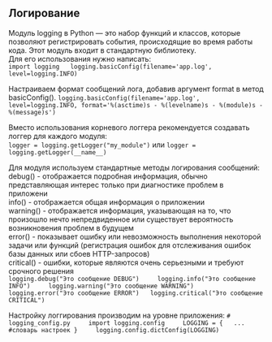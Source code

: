## Логирование  

Модуль logging в Python — это набор функций и классов, которые позволяют регистрировать события, происходящие во время работы кода.  Этот модуль входит в стандартную библиотеку.  
Для его использования нужно написать:  
`import logging  
logging.basicConfig(filename='app.log', level=logging.INFO)`     

Настраиваем формат сообщений лога, добавив аргумент format в метод basicConfig().
`logging.basicConfig(filename='app.log', level=logging.INFO, format='%(asctime)s - %(levelname)s - %(module)s - %(message)s')`

Вместо использования корневого логгера рекомендуется создавать логгер для каждого модуля:    
`logger = logging.getLogger("my_module")` или `logger = logging.getLogger(__name__)`  

Для модуля используем стандартные методы логирования сообщений: 
debug() - отображается подробная информация, обычно представляющая интерес только при диагностике проблем в приложени   
info() - отображается общая информация о приложении  
warning() - отображается информация, указывающая на то, что произошло нечто непредвиденное или существует вероятность возникновения проблем в будущем  
error() - показывает ошибку или невозможность выполнения некоторой задачи или функций (регистрация ошибок для отслеживания ошибок базы данных или сбоев HTTP-запросов)    
critical() - ошибки, которые являются очень серьезными и требуют срочного решения    
`logging.debug("Это сообщение DEBUG")    
logging.info("Это сообщение INFO")    
logging.warning("Это сообщение WARNING")  
logging.error("Это сообщение ERROR")  
logging.critical("Это сообщение CRITICAL")`  

Настройку логгирования  производим на уровне приложения:
`# logging_config.py    
import logging.config    
LOGGING = {  
    ...  #словарь настроек
}    
logging.config.dictConfig(LOGGING) `   



 



